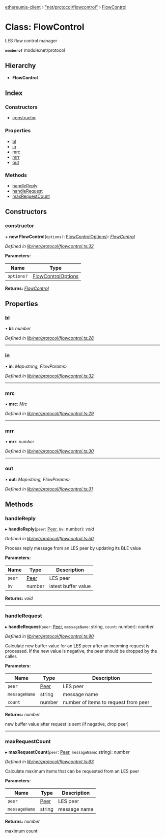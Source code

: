 [ethereumjs-client](../README.md) › ["net/protocol/flowcontrol"](../modules/_net_protocol_flowcontrol_.md) › [FlowControl](_net_protocol_flowcontrol_.flowcontrol.md)

# Class: FlowControl

LES flow control manager

**`memberof`** module:net/protocol

## Hierarchy

* **FlowControl**

## Index

### Constructors

* [constructor](_net_protocol_flowcontrol_.flowcontrol.md#constructor)

### Properties

* [bl](_net_protocol_flowcontrol_.flowcontrol.md#bl)
* [in](_net_protocol_flowcontrol_.flowcontrol.md#in)
* [mrc](_net_protocol_flowcontrol_.flowcontrol.md#mrc)
* [mrr](_net_protocol_flowcontrol_.flowcontrol.md#mrr)
* [out](_net_protocol_flowcontrol_.flowcontrol.md#out)

### Methods

* [handleReply](_net_protocol_flowcontrol_.flowcontrol.md#handlereply)
* [handleRequest](_net_protocol_flowcontrol_.flowcontrol.md#handlerequest)
* [maxRequestCount](_net_protocol_flowcontrol_.flowcontrol.md#maxrequestcount)

## Constructors

###  constructor

\+ **new FlowControl**(`options?`: [FlowControlOptions](../interfaces/_net_protocol_flowcontrol_.flowcontroloptions.md)): *[FlowControl](_net_protocol_flowcontrol_.flowcontrol.md)*

*Defined in [lib/net/protocol/flowcontrol.ts:32](https://github.com/ethereumjs/ethereumjs-client/blob/master/lib/net/protocol/flowcontrol.ts#L32)*

**Parameters:**

Name | Type |
------ | ------ |
`options?` | [FlowControlOptions](../interfaces/_net_protocol_flowcontrol_.flowcontroloptions.md) |

**Returns:** *[FlowControl](_net_protocol_flowcontrol_.flowcontrol.md)*

## Properties

###  bl

• **bl**: *number*

*Defined in [lib/net/protocol/flowcontrol.ts:28](https://github.com/ethereumjs/ethereumjs-client/blob/master/lib/net/protocol/flowcontrol.ts#L28)*

___

###  in

• **in**: *Map‹string, FlowParams›*

*Defined in [lib/net/protocol/flowcontrol.ts:32](https://github.com/ethereumjs/ethereumjs-client/blob/master/lib/net/protocol/flowcontrol.ts#L32)*

___

###  mrc

• **mrc**: *Mrc*

*Defined in [lib/net/protocol/flowcontrol.ts:29](https://github.com/ethereumjs/ethereumjs-client/blob/master/lib/net/protocol/flowcontrol.ts#L29)*

___

###  mrr

• **mrr**: *number*

*Defined in [lib/net/protocol/flowcontrol.ts:30](https://github.com/ethereumjs/ethereumjs-client/blob/master/lib/net/protocol/flowcontrol.ts#L30)*

___

###  out

• **out**: *Map‹string, FlowParams›*

*Defined in [lib/net/protocol/flowcontrol.ts:31](https://github.com/ethereumjs/ethereumjs-client/blob/master/lib/net/protocol/flowcontrol.ts#L31)*

## Methods

###  handleReply

▸ **handleReply**(`peer`: [Peer](_net_peer_peer_.peer.md), `bv`: number): *void*

*Defined in [lib/net/protocol/flowcontrol.ts:50](https://github.com/ethereumjs/ethereumjs-client/blob/master/lib/net/protocol/flowcontrol.ts#L50)*

Process reply message from an LES peer by updating its BLE value

**Parameters:**

Name | Type | Description |
------ | ------ | ------ |
`peer` | [Peer](_net_peer_peer_.peer.md) | LES peer |
`bv` | number | latest buffer value  |

**Returns:** *void*

___

###  handleRequest

▸ **handleRequest**(`peer`: [Peer](_net_peer_peer_.peer.md), `messageName`: string, `count`: number): *number*

*Defined in [lib/net/protocol/flowcontrol.ts:90](https://github.com/ethereumjs/ethereumjs-client/blob/master/lib/net/protocol/flowcontrol.ts#L90)*

Calculate new buffer value for an LES peer after an incoming request is
processed. If the new value is negative, the peer should be dropped by the
caller.

**Parameters:**

Name | Type | Description |
------ | ------ | ------ |
`peer` | [Peer](_net_peer_peer_.peer.md) | LES peer |
`messageName` | string | message name |
`count` | number | number of items to request from peer |

**Returns:** *number*

new buffer value after request is sent (if negative, drop peer)

___

###  maxRequestCount

▸ **maxRequestCount**(`peer`: [Peer](_net_peer_peer_.peer.md), `messageName`: string): *number*

*Defined in [lib/net/protocol/flowcontrol.ts:63](https://github.com/ethereumjs/ethereumjs-client/blob/master/lib/net/protocol/flowcontrol.ts#L63)*

Calculate maximum items that can be requested from an LES peer

**Parameters:**

Name | Type | Description |
------ | ------ | ------ |
`peer` | [Peer](_net_peer_peer_.peer.md) | LES peer |
`messageName` | string | message name |

**Returns:** *number*

maximum count
